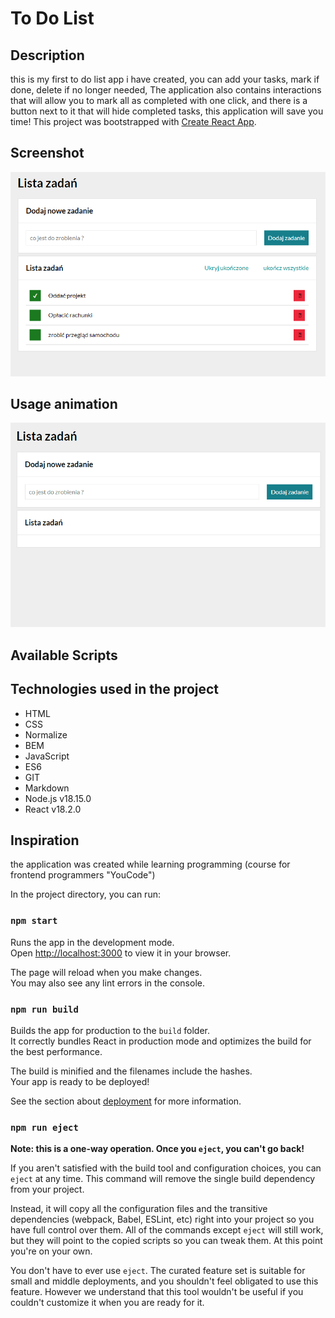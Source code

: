 # To Do List 

## Description 
this is my first to do list app i have created, you can add your tasks, mark if done, delete if no longer needed,
The application also contains interactions that will allow you to mark all as completed with one click, and there is a button next to it that will hide completed tasks, this application will save you time!
This project was bootstrapped with [Create React App](https://github.com/facebook/create-react-app).

## Screenshot
![screenshot](https://raw.githubusercontent.com/matek160393/todo-list-reactApp/main/public/Screenshot.png)
## Usage animation
![animation](https://raw.githubusercontent.com/matek160393/todo-list-reactApp/main/public/To-do-list1.gif)

## Available Scripts

## Technologies used in the project
- HTML
- CSS
- Normalize
- BEM 
- JavaScript 
- ES6 
- GIT 
- Markdown 
- Node.js v18.15.0
- React v18.2.0

## Inspiration

the application was created while learning programming (course for frontend programmers "YouCode")


In the project directory, you can run:

### `npm start`

Runs the app in the development mode.\
Open [http://localhost:3000](http://localhost:3000) to view it in your browser.

The page will reload when you make changes.\
You may also see any lint errors in the console.


### `npm run build`

Builds the app for production to the `build` folder.\
It correctly bundles React in production mode and optimizes the build for the best performance.

The build is minified and the filenames include the hashes.\
Your app is ready to be deployed!

See the section about [deployment](https://facebook.github.io/create-react-app/docs/deployment) for more information.

### `npm run eject`

**Note: this is a one-way operation. Once you `eject`, you can't go back!**

If you aren't satisfied with the build tool and configuration choices, you can `eject` at any time. This command will remove the single build dependency from your project.

Instead, it will copy all the configuration files and the transitive dependencies (webpack, Babel, ESLint, etc) right into your project so you have full control over them. All of the commands except `eject` will still work, but they will point to the copied scripts so you can tweak them. At this point you're on your own.

You don't have to ever use `eject`. The curated feature set is suitable for small and middle deployments, and you shouldn't feel obligated to use this feature. However we understand that this tool wouldn't be useful if you couldn't customize it when you are ready for it.

